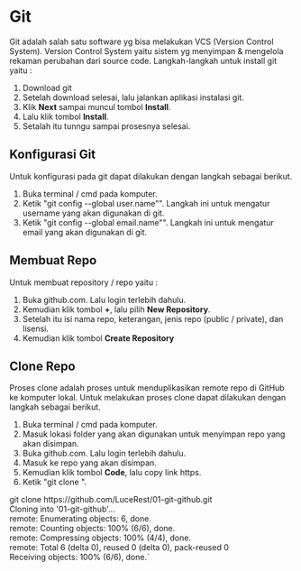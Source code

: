 <h1>Git</h1>
Git adalah salah satu software yg bisa melakukan VCS (Version Control System). Version Control System yaitu sistem yg menyimpan & mengelola rekaman perubahan dari source code.
Langkah-langkah untuk install git yaitu :
<ol>
  <li>Download git</li>
  <li>Setelah download selesai, lalu jalankan aplikasi instalasi git.</li>
  <li>Klik <b>Next</b> sampai muncul tombol <b>Install</b>.</li>
  <li>Lalu klik tombol <b>Install</b>.</li>
  <li>Setalah itu tunngu sampai prosesnya selesai.</li>
</ol>

<h2>Konfigurasi Git</h2>
Untuk konfigurasi pada git dapat dilakukan dengan langkah sebagai berikut.
<ol>
  <li>Buka terminal / cmd pada komputer.</li>
  <li>Ketik "git config --global user.name"<username pada github>". Langkah ini untuk mengatur username yang akan digunakan di git.</li>
  <li>Ketik "git config --global email.name"<email pada github>". Langkah ini untuk mengatur email yang akan digunakan di git.</li>
</ol>


<h2>Membuat Repo</h2>
Untuk membuat repository / repo yaitu :
<ol>
  <li>Buka github.com. Lalu login terlebih dahulu.</li>
  <li>Kemudian klik tombol <b>+</b>, lalu pilih <b>New Repository</b>.</li>
  <li>Setelah itu isi nama repo, keterangan, jenis repo (public / private), dan lisensi.</li>
  <li>Kemudian klik tombol <b>Create Repository</b></li>
</ol>



<h2>Clone Repo</h2>
Proses clone adalah proses untuk menduplikasikan remote repo di GitHub ke komputer lokal. Untuk melakukan proses clone dapat dilakukan dengan langkah sebagai berikut.
<ol>
  <li>Buka terminal / cmd pada komputer.</li>
  <li>Masuk lokasi folder yang akan digunakan untuk menyimpan repo yang akan disimpan.</li>
  <li>Buka github.com. Lalu login terlebih dahulu.</li>
  <li>Masuk ke repo yang akan disimpan.</li>
  <li>Kemudian klik tombol <b>Code</b>, lalu copy link https.</li>
  <li>Ketik "git clone <link https>".</li>
</ol>
    git clone https://github.com/LuceRest/01-git-github.git <br>
    Cloning into '01-git-github'...<br>
    remote: Enumerating objects: 6, done.<br>
    remote: Counting objects: 100% (6/6), done.<br>
    remote: Compressing objects: 100% (4/4), done.<br>
    remote: Total 6 (delta 0), reused 0 (delta 0), pack-reused 0<br>
    Receiving objects: 100% (6/6), done.`<br>




  

